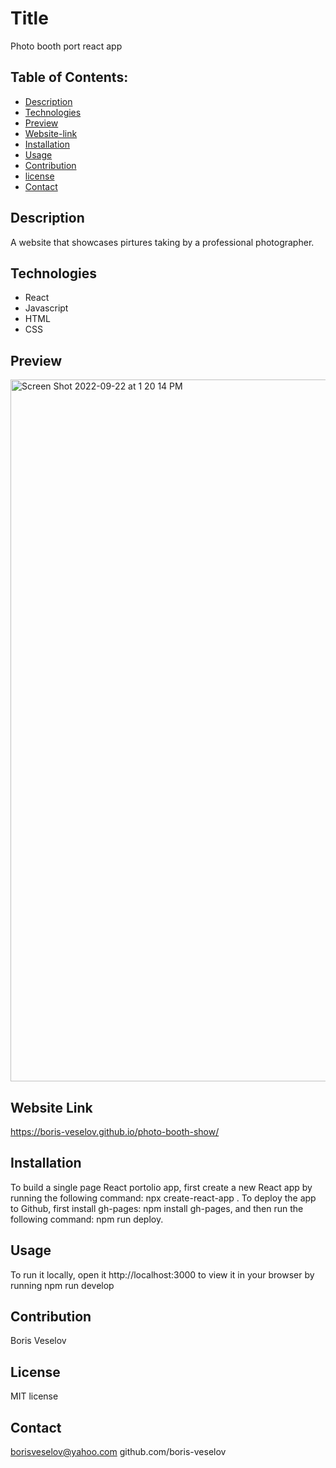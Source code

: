 # Title 

Photo booth port react app
  
## Table of Contents:
  
* [Description](#description)
* [Technologies](#technologies)
* [Preview](#preview)
* [Website-link](#website-link)
* [Installation](#installation)
* [Usage](#usage)
* [Contribution](#contribution)
* [license](#license)
* [Contact](#contact)

## Description

A website that showcases pirtures taking by a professional photographer.

## Technologies

* React
* Javascript
* HTML
* CSS

## Preview
<img width="1123" alt="Screen Shot 2022-09-22 at 1 20 14 PM" src="https://user-images.githubusercontent.com/96749114/191811690-d6d9d4f1-1843-46b5-90ce-893b3e02a9af.png">

## Website Link

https://boris-veselov.github.io/photo-booth-show/

## Installation

To build a single page React portolio app, first create a new React app by running the following command: npx create-react-app <projectname>. To deploy the app to Github, first install gh-pages: npm install gh-pages, and then run the following command: npm run deploy.

## Usage

To run it locally, open it http://localhost:3000 to view it in your browser by running npm run develop

## Contribution

Boris Veselov

## License
  
MIT license

## Contact

borisveselov@yahoo.com
github.com/boris-veselov
